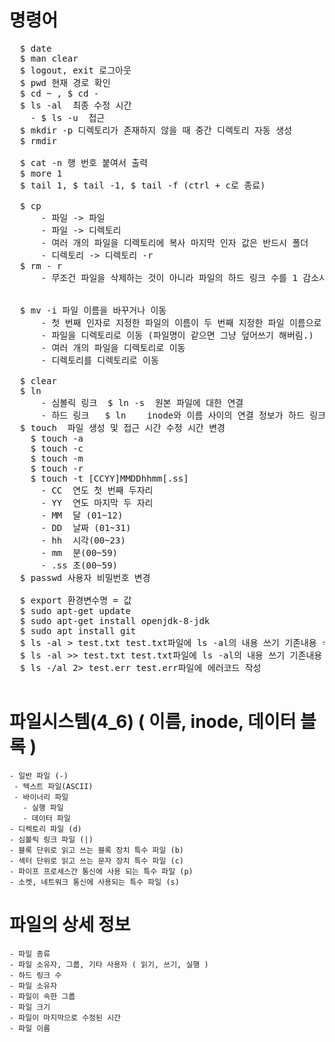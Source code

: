 # 명령어
<pre>
  $ date  
  $ man clear  
  $ logout, exit 로그아웃  
  $ pwd 현재 경로 확인  
  $ cd ~ , $ cd -    
  $ ls -al  최종 수정 시간
    - $ ls -u  접근 
  $ mkdir -p 디렉토리가 존재하지 않을 때 중간 디렉토리 자동 생성  
  $ rmdir  
  
  $ cat -n 행 번호 붙여서 출력  
  $ more 1  
  $ tail 1, $ tail -1, $ tail -f (ctrl + c로 종료)  

  $ cp   
      - 파일 -> 파일   
      - 파일 -> 디렉토리  
      - 여러 개의 파일을 디렉토리에 복사 마지막 인자 값은 반드시 폴더  
      - 디렉토리 -> 디렉토리 -r  
  $ rm - r   
      - 무조건 파일을 삭제하는 것이 아니라 파일의 하드 링크 수를 1 감소시켜 그 값이 0이 되면 파일의 이름과 inode와 피일의 내용이 들어있는 데이터 블록을 삭제한다.  


  $ mv -i 파일 이름을 바꾸거나 이동  
      - 첫 번째 인자로 지정한 파일의 이름이 두 번째 지정한 파일 이름으로 변경  
      - 파일을 디렉토리로 이동 (파일명이 같으면 그냥 덮어쓰기 해버림.)  
      - 여러 개의 파일을 디렉토리로 이동  
      - 디렉토리를 디렉토리로 이동  

  $ clear  
  $ ln  
      - 심볼릭 링크	$ ln -s  원본 파일에 대한 연결  
      - 하드 링크	$ ln	inode와 이름 사이의 연결 정보가 하드 링크  
  $ touch  파일 생성 및 접근 시간 수정 시간 변경
    $ touch -a  
    $ touch -c  
    $ touch -m  
    $ touch -r  
    $ touch -t [CCYY]MMDDhhmm[.ss]  
      - CC	연도 첫 번째 두자리  
      - YY	연도 마지막 두 자리  
      - MM	달 (01~12)  
      - DD	날짜 (01~31)  
      - hh	시각(00~23)    
      - mm	분(00~59)  
      - .ss	초(00~59)  
  $ passwd 사용자 비밀번호 변경  
  
  $ export 환경변수명 = 값
  $ sudo apt-get update
  $ sudo apt-get install openjdk-8-jdk
  $ sudo apt install git
  $ ls -al > test.txt test.txt파일에 ls -al의 내용 쓰기 기존내용 삭제
  $ ls -al >> test.txt test.txt파일에 ls -al의 내용 쓰기 기존내용 뒤에 작성
  $ ls -/al 2> test.err test.err파일에 에러코드 작성
  
</pre>

# 파일시스템(4_6) ( 이름, inode, 데이터 블록 )
    - 일반 파일 (-)  
     - 텍스트 파일(ASCII)  
     - 바이너리 파일  
       - 실행 파일  
       - 데이터 파일  
    - 디렉토리 파일 (d)  
    - 심볼릭 링크 파일 (|)  
    - 블록 단위로 읽고 쓰는 블록 장치 특수 파일 (b) 
    - 섹터 단위로 읽고 쓰는 문자 장치 특수 파일 (c)  
    - 파이프 프로세스간 통신에 사용 되는 특수 파일 (p)  
    - 소켓, 네트워크 통신에 사용되는 특수 파일 (s)  
  
# 파일의 상세 정보 
    - 파일 종류
    - 파일 소유자, 그룹, 기타 사용자 ( 읽기, 쓰기, 실행 )
    - 하드 링크 수
    - 파일 소유자
    - 파일이 속한 그룹
    - 파일 크기
    - 파일이 마지막으로 수정된 시간
    - 파일 이름
  
